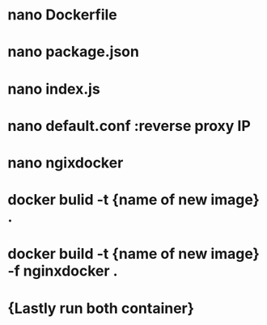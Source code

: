 # nano Dockerfile
#	nano package.json													
#	nano index.js													  	
#	nano default.conf													:reverse proxy IP
#	nano ngixdocker

#	docker bulid -t {name of new image} .									
#	docker build -t {name of new image} -f nginxdocker .
#	{Lastly run both container}

